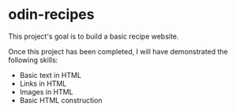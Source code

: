 # odin-recipes
This project's goal is to build a basic recipe website.

Once this project has been completed, I will have demonstrated the following skills:
- Basic text in HTML
- Links in HTML
- Images in HTML
- Basic HTML construction